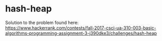 # hash-heap
Solution to the problem found here: https://www.hackerrank.com/contests/fall-2017-csci-ua-310-003-basic-algorithms-programming-assignment-3-j390dke3/challenges/hash-heap
